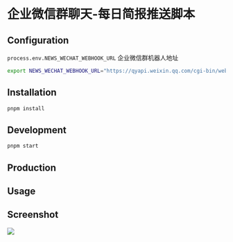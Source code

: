 # 企业微信群聊天-每日简报推送脚本

## Configuration
`process.env.NEWS_WECHAT_WEBHOOK_URL` 企业微信群机器人地址
```sh
export NEWS_WECHAT_WEBHOOK_URL="https://qyapi.weixin.qq.com/cgi-bin/webhook/send?key=examplekey'"
```

## Installation
```sh
pnpm install
```

## Development
```sh
pnpm start
```

## Production

## Usage

## Screenshot
![](https://cdn.jsdelivr.net/gh/wingsheep/FigureBed@master/img/news_bot.png)

